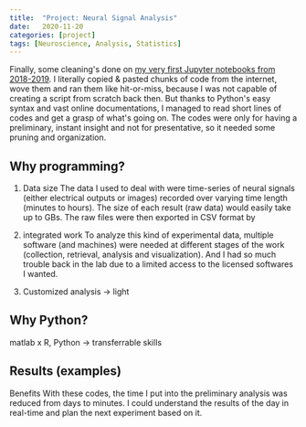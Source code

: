 ```yaml
---
title:  "Project: Neural Signal Analysis"
date:   2020-11-20
categories: [project]
tags: [Neuroscience, Analysis, Statistics]
---
```


Finally, some cleaning's done on [my very first Jupyter notebooks from 2018-2019](https://github.com/soyhyoj/PGlab). I literally copied & pasted chunks of code from the internet, wove them and ran them like hit-or-miss, because I was not capable of creating a script from scratch back then. But thanks to Python's easy syntax and vast online documentations, I managed to read short lines of codes and get a grasp of what's going on. The codes were only for having a preliminary, instant insight and not for presentative, so it needed some pruning and organization.

## Why programming?

1. Data size
    The data I used to deal with were time-series of neural signals (either electrical outputs or images) recorded over varying time length (minutes to hours). The size of each result (raw data) would easily take up to GBs. The raw files were then exported in CSV format by 

2. integrated work
    To analyze this kind of experimental data, multiple software (and machines) were needed at different stages of the work (collection, retrieval, analysis and visualization). And I had so much trouble back in the lab due to a limited access to the licensed softwares I wanted.

3. Customized analysis -> light

## Why Python?

matlab x
R, Python -> transferrable skills


## Results (examples)



Benefits
With these codes, the time I put into the preliminary analysis was reduced from days to minutes. I could understand the results of the day in real-time and plan the next experiment based on it.